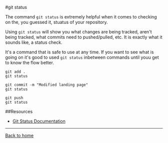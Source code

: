 #git status

The command `git status` is extremely helpful when it comes to checking on the, you guessed it, stuatus of your repository.

Using `git status` will show you what changes are being tracked, aren't being tracked, what commits need to pushed/pulled, etc. It is exactly what it sounds like, a status check. 

It's a command that is safe to use at any time. If you want to see what is going on it's good to used `git status` inbetween commands until youu get to know the flow better. 
```
git add .
git status

git commit -m "Modified landing page"
git status

git push
git status
```

##Resources
- [Git Status Documentation](https://git-scm.com/docs/git-status)

---

[Back to home](../README.md)

